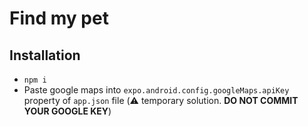 # Find my pet

## Installation

- `npm i`
- Paste google maps into `expo.android.config.googleMaps.apiKey` property of `app.json` file (⚠️ temporary solution. **DO NOT COMMIT YOUR GOOGLE KEY**)